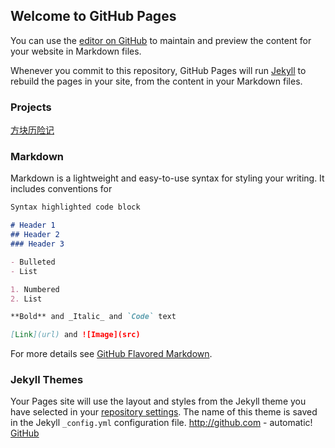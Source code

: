 ## Welcome to GitHub Pages

You can use the [editor on GitHub](https://github.com/3swordman/3swordman.github.io/edit/master/index.md) to maintain and preview the content for your website in Markdown files.

Whenever you commit to this repository, GitHub Pages will run [Jekyll](https://jekyllrb.com/) to rebuild the pages in your site, from the content in your Markdown files.

### Projects

[方块历险记](https://3swordman.github.io/方块历险记2.sb3)

### Markdown

Markdown is a lightweight and easy-to-use syntax for styling your writing. It includes conventions for

```markdown
Syntax highlighted code block

# Header 1
## Header 2
### Header 3

- Bulleted
- List

1. Numbered
2. List

**Bold** and _Italic_ and `Code` text

[Link](url) and ![Image](src)
```

For more details see [GitHub Flavored Markdown](https://guides.github.com/features/mastering-markdown/).

### Jekyll Themes

Your Pages site will use the layout and styles from the Jekyll theme you have selected in your [repository settings](https://github.com/3swordman/3swordman.github.io/settings). The name of this theme is saved in the Jekyll `_config.yml` configuration file.
http://github.com - automatic!
[GitHub](http://github.com)
